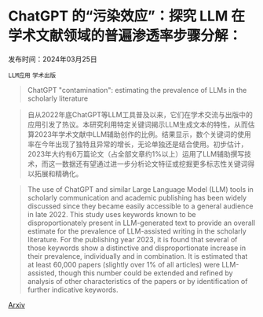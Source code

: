 # ChatGPT 的“污染效应”：探究 LLM 在学术文献领域的普遍渗透率步骤分解：

发布时间：2024年03月25日

`LLM应用` `学术出版`

> ChatGPT "contamination": estimating the prevalence of LLMs in the scholarly literature

> 自从2022年底ChatGPT等LLM工具普及以来，它们在学术交流与出版中的应用引发了热议。本研究利用特定关键词揭示LLM生成文本的特性，从而估算2023年学术文献中LLM辅助创作的比例。结果显示，数个关键词的使用率在今年出现了独特且异常的增长，无论单独还是结合使用。初步估计，2023年大约有6万篇论文（占全部文章约1%以上）运用了LLM辅助撰写技术，而这一数据还有望通过进一步分析论文特征或挖掘更多标志性关键词得以拓展和精确化。

> The use of ChatGPT and similar Large Language Model (LLM) tools in scholarly communication and academic publishing has been widely discussed since they became easily accessible to a general audience in late 2022. This study uses keywords known to be disproportionately present in LLM-generated text to provide an overall estimate for the prevalence of LLM-assisted writing in the scholarly literature. For the publishing year 2023, it is found that several of those keywords show a distinctive and disproportionate increase in their prevalence, individually and in combination. It is estimated that at least 60,000 papers (slightly over 1% of all articles) were LLM-assisted, though this number could be extended and refined by analysis of other characteristics of the papers or by identification of further indicative keywords.

[Arxiv](https://arxiv.org/abs/2403.16887)